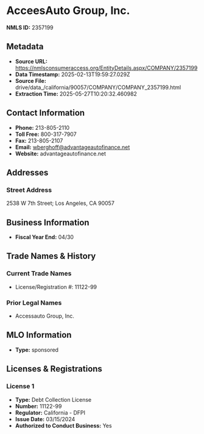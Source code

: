 # AcceesAuto Group, Inc.

**NMLS ID:** 2357199

## Metadata
- **Source URL:** https://nmlsconsumeraccess.org/EntityDetails.aspx/COMPANY/2357199
- **Data Timestamp:** 2025-02-13T19:59:27.029Z
- **Source File:** drive/data_/california/90057/COMPANY/COMPANY_2357199.html
- **Extraction Time:** 2025-05-27T10:20:32.460982

## Contact Information
- **Phone:** 213-805-2110
- **Toll Free:** 800-317-7907
- **Fax:** 213-805-2107
- **Email:** wberghoff@advantageautofinance.net
- **Website:** advantageautofinance.net

## Addresses
### Street Address
2538 W 7th Street; Los Angeles, CA 90057

## Business Information
- **Fiscal Year End:** 04/30

## Trade Names & History
### Current Trade Names
- License/Registration #: 11122-99

### Prior Legal Names
- Accessauto Group, Inc.

## MLO Information
- **Type:** sponsored

## Licenses & Registrations

### License 1
- **Type:** Debt Collection License
- **Number:** 11122-99
- **Regulator:** California - DFPI
- **Issue Date:** 03/15/2024
- **Authorized to Conduct Business:** Yes
